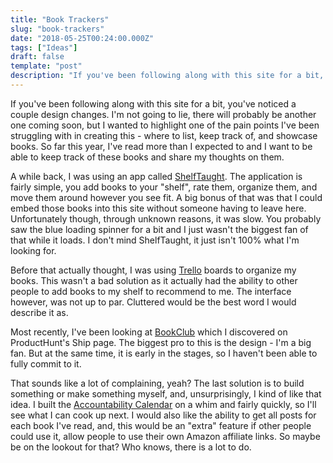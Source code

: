 ```yaml
---
title: "Book Trackers"
slug: "book-trackers"
date: "2018-05-25T00:24:00.000Z"
tags: ["Ideas"]
draft: false
template: "post"
description: "If you've been following along with this site for a bit, you've noticed a couple design changes. I'm not going to lie, there will probably be another one coming soon, but I wanted to highlight one of..."
---
```


If you've been following along with this site for a bit, you've noticed a couple design changes. I'm not going to lie, there will probably be another one coming soon, but I wanted to highlight one of the pain points I've been struggling with in creating this - where to list, keep track of, and showcase books. So far this year, I've read more than I expected to and I want to be able to keep track of these books and share my thoughts on them.

A while back, I was using an app called [ShelfTaught](https://shelftaught.com/). The application is fairly simple, you add books to your "shelf", rate them, organize them, and move them around however you see fit. A big bonus of that was that I could embed those books into this site without someone having to leave here. Unfortunately though, through unknown reasons, it was slow. You probably saw the blue loading spinner for a bit and I just wasn't the biggest fan of that while it loads. I don't mind ShelfTaught, it just isn't 100% what I'm looking for.

Before that actually thought, I was using [Trello](http://trello.com) boards to organize my books. This wasn't a bad solution as it actually had the ability to other people to add books to my shelf to recommend to me. The interface however, was not up to par. Cluttered would be the best word I would describe it as.

Most recently, I've been looking at [BookClub](https://bookclub.cool/) which I discovered on ProductHunt's Ship page. The biggest pro to this is the design - I'm a big fan. But at the same time, it is early in the stages, so I haven't been able to fully commit to it.

That sounds like a lot of complaining, yeah? The last solution is to build something or make something myself, and, unsurprisingly, I kind of like that idea. I built the [Accountability Calendar](/accountability-calendar/) on a whim and fairly quickly, so I'll see what I can cook up next. I would also like the ability to get all posts for each book I've read, and, this would be an "extra" feature if other people could use it, allow people to use their own Amazon affiliate links. So maybe be on the lookout for that? Who knows, there is a lot to do.

